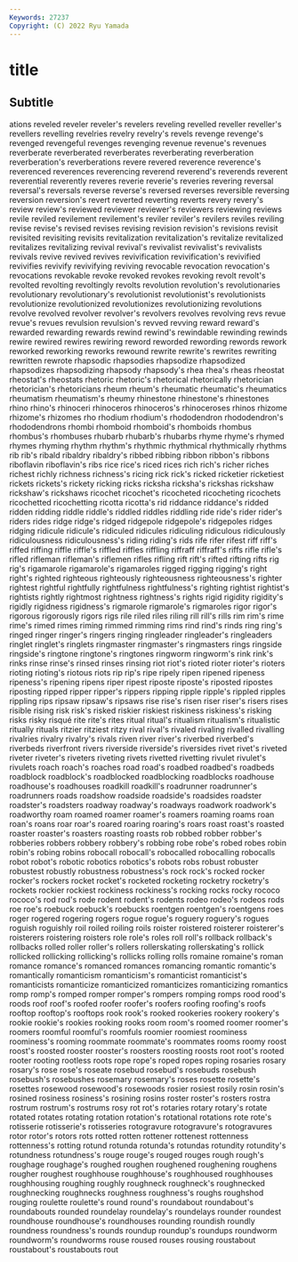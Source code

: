 ```yaml
---
Keywords: 27237
Copyright: (C) 2022 Ryu Yamada
---
```



# title

## Subtitle
ations reveled reveler reveler's revelers reveling revelled reveller
reveller's revellers revelling revelries revelry revelry's revels revenge revenge's revenged
revengeful revenges revenging revenue revenue's revenues reverberate reverberated reverberates reverberating
reverberation reverberation's reverberations revere revered reverence reverence's reverenced reverences reverencing
reverend reverend's reverends reverent reverential reverently reveres reverie reverie's reveries
revering reversal reversal's reversals reverse reverse's reversed reverses reversible reversing
reversion reversion's revert reverted reverting reverts revery revery's review review's
reviewed reviewer reviewer's reviewers reviewing reviews revile reviled revilement revilement's
reviler reviler's revilers reviles reviling revise revise's revised revises revising
revision revision's revisions revisit revisited revisiting revisits revitalization revitalization's revitalize
revitalized revitalizes revitalizing revival revival's revivalist revivalist's revivalists revivals revive
revived revives revivification revivification's revivified revivifies revivify revivifying reviving revocable
revocation revocation's revocations revokable revoke revoked revokes revoking revolt revolt's
revolted revolting revoltingly revolts revolution revolution's revolutionaries revolutionary revolutionary's revolutionist
revolutionist's revolutionists revolutionize revolutionized revolutionizes revolutionizing revolutions revolve revolved revolver
revolver's revolvers revolves revolving revs revue revue's revues revulsion revulsion's
revved revving reward reward's rewarded rewarding rewards rewind rewind's rewindable
rewinding rewinds rewire rewired rewires rewiring reword reworded rewording rewords
rework reworked reworking reworks rewound rewrite rewrite's rewrites rewriting rewritten
rewrote rhapsodic rhapsodies rhapsodize rhapsodized rhapsodizes rhapsodizing rhapsody rhapsody's rhea
rhea's rheas rheostat rheostat's rheostats rhetoric rhetoric's rhetorical rhetorically rhetorician
rhetorician's rhetoricians rheum rheum's rheumatic rheumatic's rheumatics rheumatism rheumatism's rheumy
rhinestone rhinestone's rhinestones rhino rhino's rhinoceri rhinoceros rhinoceros's rhinoceroses rhinos
rhizome rhizome's rhizomes rho rhodium rhodium's rhododendron rhododendron's rhododendrons rhombi
rhomboid rhomboid's rhomboids rhombus rhombus's rhombuses rhubarb rhubarb's rhubarbs rhyme
rhyme's rhymed rhymes rhyming rhythm rhythm's rhythmic rhythmical rhythmically rhythms
rib rib's ribald ribaldry ribaldry's ribbed ribbing ribbon ribbon's ribbons
riboflavin riboflavin's ribs rice rice's riced rices rich rich's richer
riches richest richly richness richness's ricing rick rick's ricked ricketier
ricketiest rickets rickets's rickety ricking ricks ricksha ricksha's rickshas rickshaw
rickshaw's rickshaws ricochet ricochet's ricocheted ricocheting ricochets ricochetted ricochetting ricotta
ricotta's rid riddance riddance's ridded ridden ridding riddle riddle's riddled
riddles riddling ride ride's rider rider's riders rides ridge ridge's
ridged ridgepole ridgepole's ridgepoles ridges ridging ridicule ridicule's ridiculed ridicules
ridiculing ridiculous ridiculously ridiculousness ridiculousness's riding riding's rids rife rifer
rifest riff riff's riffed riffing riffle riffle's riffled riffles riffling
riffraff riffraff's riffs rifle rifle's rifled rifleman rifleman's riflemen rifles
rifling rift rift's rifted rifting rifts rig rig's rigamarole rigamarole's
rigamaroles rigged rigging rigging's right right's righted righteous righteously righteousness
righteousness's righter rightest rightful rightfully rightfulness rightfulness's righting rightist rightist's
rightists rightly rightmost rightness rightness's rights rigid rigidity rigidity's rigidly
rigidness rigidness's rigmarole rigmarole's rigmaroles rigor rigor's rigorous rigorously rigors
rigs rile riled riles riling rill rill's rills rim rim's
rime rime's rimed rimes riming rimmed rimming rims rind rind's
rinds ring ring's ringed ringer ringer's ringers ringing ringleader ringleader's
ringleaders ringlet ringlet's ringlets ringmaster ringmaster's ringmasters rings ringside ringside's
ringtone ringtone's ringtones ringworm ringworm's rink rink's rinks rinse rinse's
rinsed rinses rinsing riot riot's rioted rioter rioter's rioters rioting
rioting's riotous riots rip rip's ripe ripely ripen ripened ripeness
ripeness's ripening ripens riper ripest riposte riposte's riposted ripostes riposting
ripped ripper ripper's rippers ripping ripple ripple's rippled ripples rippling
rips ripsaw ripsaw's ripsaws rise rise's risen riser riser's risers
rises risible rising risk risk's risked riskier riskiest riskiness riskiness's
risking risks risky risqué rite rite's rites ritual ritual's ritualism
ritualism's ritualistic ritually rituals ritzier ritziest ritzy rival rival's rivaled
rivaling rivalled rivalling rivalries rivalry rivalry's rivals riven river river's
riverbed riverbed's riverbeds riverfront rivers riverside riverside's riversides rivet rivet's
riveted riveter riveter's riveters riveting rivets rivetted rivetting rivulet rivulet's
rivulets roach roach's roaches road road's roadbed roadbed's roadbeds roadblock
roadblock's roadblocked roadblocking roadblocks roadhouse roadhouse's roadhouses roadkill roadkill's roadrunner
roadrunner's roadrunners roads roadshow roadside roadside's roadsides roadster roadster's roadsters
roadway roadway's roadways roadwork roadwork's roadworthy roam roamed roamer roamer's
roamers roaming roams roan roan's roans roar roar's roared roaring
roaring's roars roast roast's roasted roaster roaster's roasters roasting roasts
rob robbed robber robber's robberies robbers robbery robbery's robbing robe
robe's robed robes robin robin's robing robins robocall robocall's robocalled
robocalling robocalls robot robot's robotic robotics robotics's robots robs robust
robuster robustest robustly robustness robustness's rock rock's rocked rocker rocker's
rockers rocket rocket's rocketed rocketing rocketry rocketry's rockets rockier rockiest
rockiness rockiness's rocking rocks rocky rococo rococo's rod rod's rode
rodent rodent's rodents rodeo rodeo's rodeos rods roe roe's roebuck
roebuck's roebucks roentgen roentgen's roentgens roes roger rogered rogering rogers
rogue rogue's roguery roguery's rogues roguish roguishly roil roiled roiling
roils roister roistered roisterer roisterer's roisterers roistering roisters role role's
roles roll roll's rollback rollback's rollbacks rolled roller roller's rollers
rollerskating rollerskating's rollick rollicked rollicking rollicking's rollicks rolling rolls romaine
romaine's roman romance romance's romanced romances romancing romantic romantic's romantically
romanticism romanticism's romanticist romanticist's romanticists romanticize romanticized romanticizes romanticizing romantics
romp romp's romped romper romper's rompers romping romps rood rood's
roods roof roof's roofed roofer roofer's roofers roofing roofing's roofs
rooftop rooftop's rooftops rook rook's rooked rookeries rookery rookery's rookie
rookie's rookies rooking rooks room room's roomed roomer roomer's roomers
roomful roomful's roomfuls roomier roomiest roominess roominess's rooming roommate roommate's
roommates rooms roomy roost roost's roosted rooster rooster's roosters roosting
roosts root root's rooted rooter rooting rootless roots rope rope's
roped ropes roping rosaries rosary rosary's rose rose's roseate rosebud
rosebud's rosebuds rosebush rosebush's rosebushes rosemary rosemary's roses rosette rosette's
rosettes rosewood rosewood's rosewoods rosier rosiest rosily rosin rosin's rosined
rosiness rosiness's rosining rosins roster roster's rosters rostra rostrum rostrum's
rostrums rosy rot rot's rotaries rotary rotary's rotate rotated rotates
rotating rotation rotation's rotational rotations rote rote's rotisserie rotisserie's rotisseries
rotogravure rotogravure's rotogravures rotor rotor's rotors rots rotted rotten rottener
rottenest rottenness rottenness's rotting rotund rotunda rotunda's rotundas rotundity rotundity's
rotundness rotundness's rouge rouge's rouged rouges rough rough's roughage roughage's
roughed roughen roughened roughening roughens rougher roughest roughhouse roughhouse's roughhoused
roughhouses roughhousing roughing roughly roughneck roughneck's roughnecked roughnecking roughnecks roughness
roughness's roughs roughshod rouging roulette roulette's round round's roundabout roundabout's
roundabouts rounded roundelay roundelay's roundelays rounder roundest roundhouse roundhouse's roundhouses
rounding roundish roundly roundness roundness's rounds roundup roundup's roundups roundworm
roundworm's roundworms rouse roused rouses rousing roustabout roustabout's roustabouts rout
